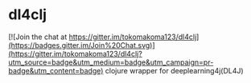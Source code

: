 # dl4clj

[![Join the chat at https://gitter.im/tokomakoma123/dl4clj](https://badges.gitter.im/Join%20Chat.svg)](https://gitter.im/tokomakoma123/dl4clj?utm_source=badge&utm_medium=badge&utm_campaign=pr-badge&utm_content=badge)
clojure wrapper for deeplearning4j(DL4J)
